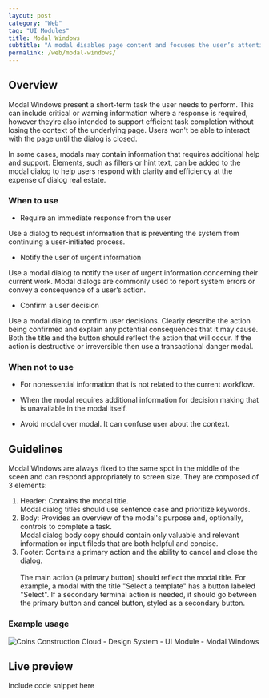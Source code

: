 ```yaml
---
layout: post
category: "Web"
tag: "UI Modules"
title: Modal Windows
subtitle: "A modal disables page content and focuses the user’s attention on a single task or message."
permalink: /web/modal-windows/
---
```


## Overview

Modal Windows present a short-term task the user needs to perform. This can include critical or warning information where a response is required, however they’re also intended to support efficient task completion without losing the context of the underlying page. Users won't be able to interact with the page until the dialog is closed.

In some cases, modals may contain information that requires additional help and support. Elements, such as filters or hint text, can be added to the modal dialog to help users respond with clarity and efficiency at the expense of dialog real estate.

### When to use
- Require an immediate response from the user

Use a dialog to request information that is preventing the system from continuing a user-initiated process.

- Notify the user of urgent information

Use a modal dialog to notify the user of urgent information concerning their current work. Modal dialogs are commonly used to report system errors or convey a consequence of a user’s action.

- Confirm a user decision

Use a modal dialog to confirm user decisions. Clearly describe the action being confirmed and explain any potential consequences that it may cause. Both the title and the button should reflect the action that will occur. If the action is destructive or irreversible then use a transactional danger modal.

### When not to use
- For nonessential information that is not related to the current workflow.

- When the modal requires additional information for decision making that is unavailable in the modal itself.

- Avoid modal over modal. It can confuse user about the context.

## Guidelines

Modal Windows are always fixed to the same spot in the middle of the sceen and can respond appropriately to screen size. They are composed of 3 elements: 
1. Header: Contains the modal title.<br> 
Modal dialog titles should use sentence case and prioritize keywords.
2. Body: Provides an overview of the modal's purpose and, optionally, controls to complete a task.<br> 
Modal dialog body copy should contain only valuable and relevant information or input fileds that are both helpful and concise.
3. Footer: Contains a primary action and the ability to cancel and close the dialog.<br>  
The main action (a primary button) should reflect the modal title. For example, a modal with the title "Select a template" has a button labeled "Select". If a secondary terminal action is needed, it should go between the primary button and cancel button, styled as a secondary button.

### Example usage
![Coins Construction Cloud - Design System - UI Module - Modal Windows]({{site.baseurl}}/img/Example_Modal.png)

## Live preview
Include code snippet here
